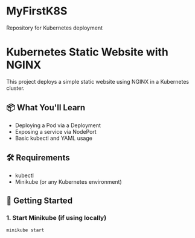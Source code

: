 # MyFirstK8S
Repository for Kubernetes deployment


# Kubernetes Static Website with NGINX

This project deploys a simple static website using NGINX in a Kubernetes cluster.

## 📦 What You'll Learn
- Deploying a Pod via a Deployment
- Exposing a service via NodePort
- Basic kubectl and YAML usage

## 🛠 Requirements
- kubectl
- Minikube (or any Kubernetes environment)

## 🚀 Getting Started

### 1. Start Minikube (if using locally)
```bash
minikube start
